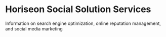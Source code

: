 # Horiseon Social Solution Services
Information on search engine optimization, online reputation management, and social media marketing
